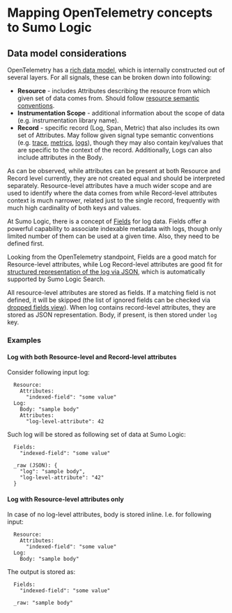 # Mapping OpenTelemetry concepts to Sumo Logic

## Data model considerations

OpenTelemetry has a [rich data model], which is internally constructed out of several layers. For all signals,
these can be broken down into following:

- **Resource** - includes Attributes describing the resource from which given set of data comes from.
  Should follow [resource semantic conventions].
- **Instrumentation Scope** - additional information about the scope of data (e.g. instrumentation library name).
- **Record** - specific record (Log, Span, Metric) that also includes its own set of Attributes. May follow given
  signal type semantic conventions (e.g. [trace], [metrics], [logs]), though they may also contain key/values that are
  specific to the context of the record. Additionally, Logs can also include attributes in the Body.

As can be observed, while attributes can be present at both Resource and Record level currently, they are not created
equal and should be interpreted separately. Resource-level attributes have a much wider scope and are used to identify
where the data comes from while Record-level attributes context is much narrower, related just to the single record,
frequently with much high cardinality of both keys and values.

At Sumo Logic, there is a concept of [Fields](https://help.sumologic.com/docs/manage/fields) for log data. Fields offer
a powerful capability to associate indexable metadata with logs, though only limited number of them can be used
at a given time. Also, they need to be defined first.

Looking from the OpenTelemetry standpoint, Fields are a good match for Resource-level attributes,
while Log Record-level attributes are good fit for [structured representation of the log via JSON], which
is automatically supported by Sumo Logic Search.

All resource-level attributes are stored as fields. If a matching field is not defined, it will be skipped (the list
of ignored fields can be checked via [dropped fields view]).
When log contains record-level attributes, they are stored as JSON representation. Body, if present, is then
stored under `log` key.

### Examples

#### Log with both Resource-level and Record-level attributes

Consider following input log:

```
  Resource:
    Attributes:
      "indexed-field": "some value"
  Log:
    Body: "sample body"
    Attributes:
      "log-level-attribute": 42
```

Such log will be stored as following set of data at Sumo Logic:

```
  Fields:
    "indexed-field": "some value"

  _raw (JSON): {
    "log": "sample body",
    "log-level-attribute": "42"
  }
```

#### Log with Resource-level attributes only

In case of no log-level attributes, body is stored inline. I.e. for following input:

```
  Resource:
    Attributes:
      "indexed-field": "some value"
  Log:
    Body: "sample body"
```

The output is stored as:

```
  Fields:
    "indexed-field": "some value"

  _raw: "sample body"
```

[rich data model]: https://github.com/open-telemetry/opentelemetry-proto/tree/main/opentelemetry/proto
[resource semantic conventions]: https://github.com/open-telemetry/opentelemetry-specification/tree/main/specification/resource/semantic_conventions
[trace]: https://github.com/open-telemetry/opentelemetry-specification/tree/main/specification/trace/semantic_conventions
[metrics]: https://github.com/open-telemetry/opentelemetry-specification/tree/main/specification/metrics/semantic_conventions
[logs]: https://github.com/open-telemetry/opentelemetry-specification/tree/main/specification/logs/semantic_conventions
[structured representation of the log via JSON]: https://help.sumologic.com/docs/search/get-started-with-search/search-basics/view-search-results-json-logs
[dropped fields view]: https://help.sumologic.com/docs/manage/fields/#view-dropped-fields
